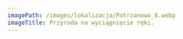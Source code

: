 ```yaml
---
imagePath: /images/lokalizacja/Potrzanowo_8.webp
imageTitle: Przyroda na wyciągnięcie ręki.
---
```

